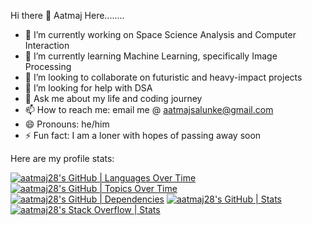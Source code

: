 Hi there 👋
Aatmaj Here........


- 🔭 I’m currently working on Space Science Analysis and Computer Interaction
- 🌱 I’m currently learning Machine Learning, specifically Image Processing
- 👯 I’m looking to collaborate on futuristic and heavy-impact projects
- 🤔 I’m looking for help with DSA 
- 💬 Ask me about my life and coding journey
- 📫 How to reach me: email me @ aatmajsalunke@gmail.com
- 😄 Pronouns: he/him
- ⚡ Fun fact: I am a loner with hopes of passing away soon

Here are my profile stats:

[![aatmaj28's GitHub | Languages Over Time](https://stats.quine.sh/aatmaj28/languages-over-time?theme=dark)](https://quine.sh?utm_source=widgets&utm_campaign=aatmaj28)
[![aatmaj28's GitHub | Topics Over Time](https://stats.quine.sh/aatmaj28/topics-over-time?theme=dark)](https://quine.sh?utm_source=widgets&utm_campaign=aatmaj28)
[![aatmaj28's GitHub | Dependencies](https://stats.quine.sh/aatmaj28/dependencies?theme=dark)](https://quine.sh?utm_source=widgets&utm_campaign=aatmaj28)
[![aatmaj28's GitHub | Stats](https://stats.quine.sh/aatmaj28/github?theme=dark)](https://quine.sh?utm_source=widgets&utm_campaign=aatmaj28)
[![aatmaj28's Stack Overflow | Stats](https://stats.quine.sh/aatmaj28/stack-overflow?theme=dark)](https://quine.sh?utm_source=widgets&utm_campaign=aatmaj28)


